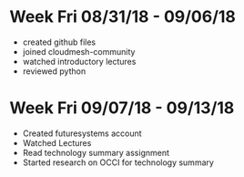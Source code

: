 # Week Fri 08/31/18 - 09/06/18

* created github files
* joined cloudmesh-community
* watched introductory lectures
* reviewed python


# Week Fri 09/07/18 - 09/13/18

* Created futuresystems account
* Watched Lectures
* Read technology summary assignment
* Started research on OCCI for technology summary
